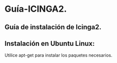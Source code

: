 # Guía-ICINGA2.
## Guía de instalación de Icinga2.
## Instalación en Ubuntu Linux:
Utilice apt-get para instalar los paquetes necesarios.


